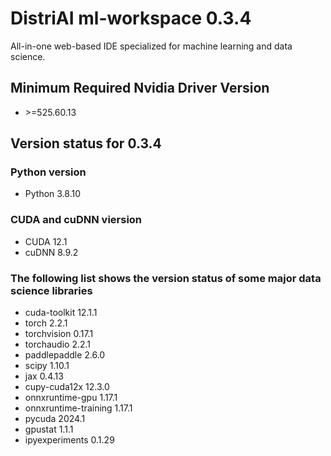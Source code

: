 # DistriAI ml-workspace 0.3.4
All-in-one web-based IDE specialized for machine learning and data science.

## Minimum Required Nvidia Driver Version
- \>=525.60.13

## Version status for 0.3.4

### Python version
- Python 3.8.10

### CUDA and cuDNN viersion
- CUDA 12.1
- cuDNN 8.9.2

### The following list shows the version status of some major data science libraries
- cuda-toolkit 12.1.1
- torch 2.2.1
- torchvision 0.17.1
- torchaudio 2.2.1
- paddlepaddle 2.6.0
- scipy 1.10.1
- jax 0.4.13
- cupy-cuda12x 12.3.0
- onnxruntime-gpu 1.17.1
- onnxruntime-training 1.17.1
- pycuda 2024.1
- gpustat 1.1.1
- ipyexperiments 0.1.29